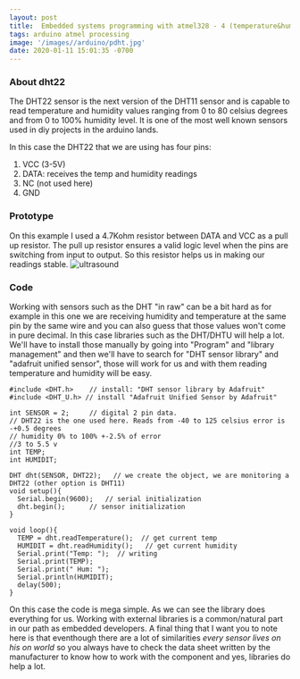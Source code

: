 ```yaml
---
layout: post
title:  Embedded systems programming with atmel328 - 4 (temperature&humidity)
tags: arduino atmel processing
image: '/images//arduino/pdht.jpg'
date: 2020-01-11 15:01:35 -0700
---
```


### About dht22
The DHT22 sensor is the next version of the DHT11 sensor and is capable to read temperature and humidity values ranging from 0 to 80 celsius degrees and from 0 to 100% humidity level. It is one of the most well known sensors used in diy projects in the arduino lands.  

In this case the DHT22 that we are using has four pins:
1. VCC (3-5V)
2. DATA: receives the temp and humidity readings
3. NC (not used here)
4. GND
### Prototype
On this example I used a 4.7Kohm resistor between DATA and VCC as a pull up resistor. The pull up resistor ensures a valid logic level when the pins are switching from input to output. So this resistor helps us in making our readings stable.
![ultrasound](https://artikblue.github.io/assets/images/sketches/dht.JPG)


### Code
Working with sensors such as the DHT "in raw" can be a bit hard as for example in this one we are receiving humidity and temperature at the same pin by the same wire and you can also guess that those values won't come in pure decimal. In this case libraries such as the DHT/DHTU will help a lot. We'll have to install those manually by going into "Program" and "library management" and then we'll have to search for "DHT sensor library" and "adafruit unified sensor", those will work for us and with them reading temperature and humidity will be easy.
~~~
#include <DHT.h>    // install: "DHT sensor library by Adafruit"
#include <DHT_U.h> // install "Adafruit Unified Sensor by Adafruit"

int SENSOR = 2;     // digital 2 pin data.
// DHT22 is the one used here. Reads from -40 to 125 celsius error is -+0.5 degrees
// humidity 0% to 100% +-2.5% of error
//3 to 5.5 v
int TEMP;
int HUMIDIT;

DHT dht(SENSOR, DHT22);   // we create the object, we are monitoring a DHT22 (other option is DHT11)
void setup(){
  Serial.begin(9600);   // serial initialization
  dht.begin();      // sensor initialization
}

void loop(){
  TEMP = dht.readTemperature();  // get current temp
  HUMIDIT = dht.readHumidity();   // get current humidity
  Serial.print("Temp: ");  // writing
  Serial.print(TEMP);
  Serial.print(" Hum: ");
  Serial.println(HUMIDIT);
  delay(500);
}
~~~
On this case the code is mega simple. As we can see the library does everything for us. Working with external libraries is a common/natural part in our path as embedded developers. A final thing that I want you to note here is that eventhough there are a lot of similarities *every sensor lives on his on world* so you always have to check the data sheet written by the manufacturer to know how to work with the component and yes, libraries do help a lot.

